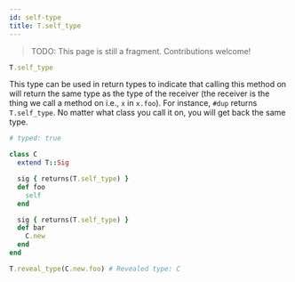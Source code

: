 ```yaml
---
id: self-type
title: T.self_type
---
```


> TODO: This page is still a fragment. Contributions welcome!

```ruby
T.self_type
```

This type can be used in return types to indicate that calling this method on will return the same type as the type of
the receiver (the receiver is the thing we call a method on i.e., `x` in `x.foo`). For instance, `#dup` returns
`T.self_type`. No matter what class you call it on, you will get back the same type.

```ruby
# typed: true

class C
  extend T::Sig

  sig { returns(T.self_type) }
  def foo
    self
  end

  sig { returns(T.self_type) }
  def bar
    C.new
  end
end

T.reveal_type(C.new.foo) # Revealed type: C
```
